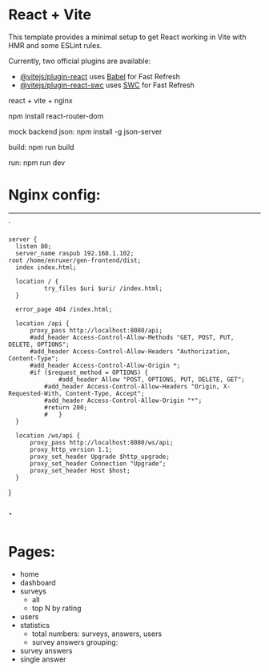 # React + Vite

This template provides a minimal setup to get React working in Vite with HMR and some ESLint rules.

Currently, two official plugins are available:

- [@vitejs/plugin-react](https://github.com/vitejs/vite-plugin-react/blob/main/packages/plugin-react/README.md) uses [Babel](https://babeljs.io/) for Fast Refresh
- [@vitejs/plugin-react-swc](https://github.com/vitejs/vite-plugin-react-swc) uses [SWC](https://swc.rs/) for Fast Refresh

react + vite + nginx

npm install react-router-dom

mock backend json:
 npm install -g json-server

build:
npm run build

run:
npm run dev

# Nginx config:
-------
`

    server {
      listen 80;  
      server_name raspub 192.168.1.102;                                                                                                                                                                                                               root /home/enruxer/gen-frontend/dist;              
      index index.html;
  
      location / {
              try_files $uri $uri/ /index.html;
      }
  
      error_page 404 /index.html;
  
      location /api {
          proxy_pass http://localhost:8080/api;
          #add_header Access-Control-Allow-Methods "GET, POST, PUT, DELETE, OPTIONS";
          #add_header Access-Control-Allow-Headers "Authorization, Content-Type";
          #add_header Access-Control-Allow-Origin *;
          #if ($request_method = OPTIONS) {
                  #add_header Allow "POST, OPTIONS, PUT, DELETE, GET";
              #add_header Access-Control-Allow-Headers "Origin, X-Requested-With, Content-Type, Accept";
              #add_header Access-Control-Allow-Origin "*";
              #return 200;
              #   }
      }
  
      location /ws/api {
          proxy_pass http://localhost:8080/ws/api;
          proxy_http_version 1.1;
          proxy_set_header Upgrade $http_upgrade;
          proxy_set_header Connection "Upgrade";
          proxy_set_header Host $host;
      }
   }  

`
------
# Pages:
- home 
- dashboard
- surveys
  - all
  - top N by rating
- users
- statistics
  - total numbers: surveys, answers, users
  - survey answers grouping:
- survey answers
- single answer